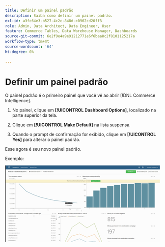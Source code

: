 ```yaml
---
title: Definir um painel padrão
description: Saiba como definir um painel padrão.
exl-id: a3fc64e3-b527-4c2c-848d-c0962cd20ff3
role: Admin, Data Architect, Data Engineer, User
feature: Commerce Tables, Data Warehouse Manager, Dashboards
source-git-commit: 6e2f9e4a9e91212771e6f6baa8c2f8101125217a
workflow-type: tm+mt
source-wordcount: '64'
ht-degree: 0%

---
```


# Definir um painel padrão

O painel padrão é o primeiro painel que você vê ao abrir [!DNL Commerce Intelligence].

1. No painel, clique em **[!UICONTROL Dashboard Options]**, localizado na parte superior da tela.

1. Clique em **[!UICONTROL Make Default]** na lista suspensa.

1. Quando o prompt de confirmação for exibido, clique em **[!UICONTROL Yes]** para alterar o painel padrão.

Esse agora é seu novo painel padrão.

Exemplo:

![painel padrão](../../assets/default_dashboard.gif)
